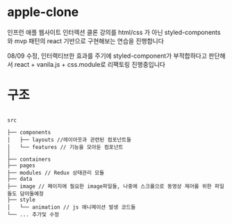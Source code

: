 # apple-clone

인프런 애플 웹사이트 인터렉션 클론 강의를 html/css 가 아닌 styled-components와 mvp 패턴의 react 기반으로 구현해보는 연습을 진행합니다

08/09 수정, 인터랙티브한 효과를 주기에 styled-component가 부적합하다고 판단해서 react + vanila.js + css.module로 리팩토링 진행중입니다


# 구조

```

src

├── components 
│   ├── layouts //레이아웃과 관련된 컴포넌트들
│   └── features // 기능을 모아둔 컴포넌트
│
├── containers
├── pages 
├── modules // Redux 상태관리 모듈
├── data
├── image // 페이지에 필요한 image파일들, 나중에 스크롤으로 동영상 제어를 위한 파일들도 담아둘예정
├── style
│   └── animation // js 애니메이션 발생 코드들 
└── ... 추가및 수정
```


